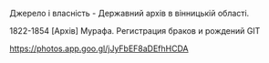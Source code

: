 Джерело і власність - Державний архів в вінницькій області.

1822-1854 [Архів] Мурафа. Регистрация браков и рождений GIT

https://photos.app.goo.gl/jJyFbEF8aDEfhHCDA
